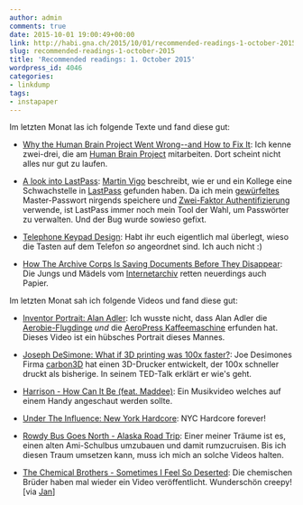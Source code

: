 ```yaml
---
author: admin
comments: true
date: 2015-10-01 19:00:49+00:00
link: http://habi.gna.ch/2015/10/01/recommended-readings-1-october-2015/
slug: recommended-readings-1-october-2015
title: 'Recommended readings: 1. October 2015'
wordpress_id: 4046
categories:
- linkdump
tags:
- instapaper
---
```


Im letzten Monat las ich folgende Texte und fand diese gut:





  * [Why the Human Brain Project Went Wrong--and How to Fix It](http://www.scientificamerican.com/article/why-the-human-brain-project-went-wrong-and-how-to-fix-it/): Ich kenne zwei-drei, die am [Human Brain Project](http://www.humanbrainproject.eu/) mitarbeiten. Dort scheint nicht alles nur gut zu laufen.


  * [A look into LastPass](http://www.martinvigo.com/a-look-into-lastpass/): [Martin Vigo](http://www.martinvigo.com) beschreibt, wie er und ein Kollege eine Schwachstelle in [LastPass](https://lastpass.com) gefunden haben. Da ich mein [gewürfeltes](https://en.wikipedia.org/wiki/Diceware) Master-Passwort nirgends speichere und [Zwei-Faktor Authentifizierung](https://en.wikipedia.org/wiki/Two-factor_authentication) verwende, ist LastPass immer noch mein Tool der Wahl, um Passwörter zu verwalten. Und der Bug wurde sowieso gefixt.


  * [Telephone Keypad Design](http://datagenetics.com/blog/august32015/): Habt ihr euch eigentlich mal überlegt, wieso die Tasten auf dem Telefon _so_ angeordnet sind. Ich auch nicht :)


  * [How The Archive Corps Is Saving Documents Before They Disappear](http://www.theatlantic.com/technology/archive/2015/09/introducing-the-archive-corps/403135/): Die Jungs und Mädels vom [Internetarchiv](https://archive.org) retten neuerdings auch Papier.



Im letzten Monat sah ich folgende Videos und fand diese gut:



  * [Inventor Portrait: Alan Adler](https://vimeo.com/137090060): Ich wusste nicht, dass Alan Adler die [Aerobie-Flugdinge](http://aerobie.com/sport-toys/) _und_ die [AeroPress Kaffeemaschine](http://aerobie.com/product/aeropress/) erfunden hat. Dieses Video ist ein hübsches Portrait dieses Mannes.


  * [Joseph DeSimone: What if 3D printing was 100x faster?](http://www.ted.com/talks/joe_desimone_what_if_3d_printing_was_25x_faster): Joe Desimones Firma [carbon3D](http://carbon3d.com) hat einen 3D-Drucker entwickelt, der 100x schneller druckt als bisherige. In seinem TED-Talk erklärt er wie's geht.


  * [Harrison - How Can It Be (feat. Maddee)](https://vimeo.com/135475344): Ein Musikvideo welches auf einem Handy angeschaut werden sollte.


  * [Under The Influence: New York Hardcore](https://www.youtube.com/watch?v=tRoEdcBgH2Q): NYC Hardcore forever!


  * [Rowdy Bus Goes North - Alaska Road Trip](https://www.youtube.com/watch?v=-LoUzw5Dyc4): Einer meiner Träume ist es, einen alten Ami-Schulbus umzubauen und damit rumzucruisen. Bis ich diesen Traum umsetzen kann, muss ich mich an solche Videos halten.


  * [The Chemical Brothers - Sometimes I Feel So Deserted](https://www.youtube.com/watch?v=saZVNLMMmmo): Die chemischen Brüder haben mal wieder ein Video veröffentlicht. Wunderschön creepy! [via [Jan](https://pieceoplastic.com/index.php/6962/ruff-linkage-201534/)]


